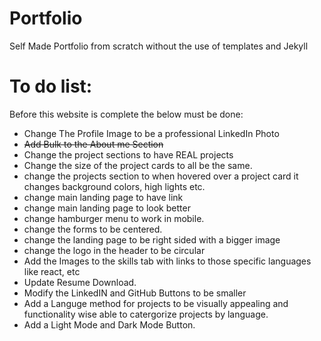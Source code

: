 # Portfolio
Self Made Portfolio from scratch without the use of templates and Jekyll


# To do list:
Before this website is complete the below must be done:
- Change The Profile Image to be a professional LinkedIn Photo
- ~~Add Bulk to the About me Section~~
- Change the project sections to have REAL projects
- Change the size of the project cards to all be the same.
- change the projects section to when hovered over a project card it changes background colors, high lights etc.
- change main landing page to have link
- change main landing page to look better
- change hamburger menu to work in mobile.
- change the forms to be centered.
- change the landing page to be right sided with a bigger image
- change the logo in the header to be circular
- Add the Images to the skills tab with links to those specific languages like react, etc
- Update Resume Download.
- Modify the LinkedIN and GitHub Buttons to be smaller
- Add a Languge method for projects to be visually appealing and functionality wise able to catergorize projects by language.
- Add a Light Mode and Dark Mode Button.

